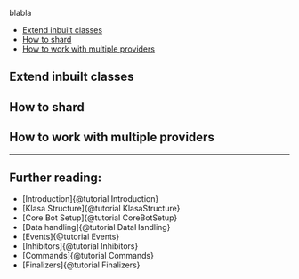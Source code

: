 blabla

- [Extend inbuilt classes](#extend-inbuilt-classes)
- [How to shard](#how-to-shard)
- [How to work with multiple providers](#how-to-work-with-multiple-providers)

## Extend inbuilt classes

## How to shard

## How to work with multiple providers


---

Further reading:
---

- [Introduction]{@tutorial Introduction}
- [Klasa Structure]{@tutorial KlasaStructure}
- [Core Bot Setup]{@tutorial CoreBotSetup}
- [Data handling]{@tutorial DataHandling}
- [Events]{@tutorial Events}
- [Inhibitors]{@tutorial Inhibitors}
- [Commands]{@tutorial Commands}
- [Finalizers]{@tutorial Finalizers}
